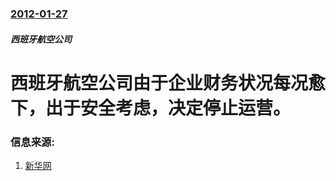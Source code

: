 ### [2012-01-27](/zh/news/2012/01/27/index.md)

##### 西班牙航空公司
#  西班牙航空公司由于企业财务状况每况愈下，出于安全考虑，决定停止运营。




### 信息来源:

1. [新华网](http://news.xinhuanet.com/air/2012-01/29/c_122623052.htm)
